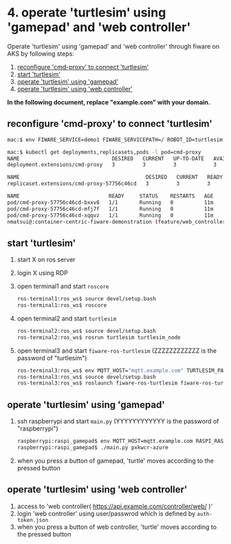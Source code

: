 # 4. operate 'turtlesim' using 'gamepad' and 'web controller'

Operate 'turtlesim' using 'gamepad' and 'web controller' through fiware on AKS by following steps:

1. [reconfigure 'cmd-proxy' to connect 'turtlesim'](#reconfigure-cmd-proxy-to-connect-turtlesim)
1. [start 'turtlesim'](#start-turtlesim)
1. [operate 'turtlesim' using 'gamepad'](#operate-turtlesim-using-gamepad)
1. [operate 'turtlesim' using 'web controller'](#operate-turtlesim-using-web-controller)

**In the following document, replace "example.com" with your domain.**

## reconfigure 'cmd-proxy' to connect 'turtlesim'

```bash
mac:$ env FIWARE_SERVICE=demo1 FIWARE_SERVICEPATH=/ ROBOT_ID=turtlesim ROBOT_TYPE=demo1 envsubst < controller/fiware-cmd-proxy.yaml | kubectl apply -f -
```

```bash
mac:$ kubectl get deployments,replicasets,pods -l pod=cmd-proxy
NAME                              DESIRED   CURRENT   UP-TO-DATE   AVAILABLE   AGE
deployment.extensions/cmd-proxy   3         3         3            3           11m

NAME                                         DESIRED   CURRENT   READY     AGE
replicaset.extensions/cmd-proxy-57756c46cd   3         3         3         11m

NAME                             READY     STATUS    RESTARTS   AGE
pod/cmd-proxy-57756c46cd-bxxv8   1/1       Running   0          11m
pod/cmd-proxy-57756c46cd-mfj7f   1/1       Running   0          11m
pod/cmd-proxy-57756c46cd-xqqvz   1/1       Running   0          11m
nmatsui@:container-centric-fiware-demonstration (feature/web_controller_using_basicauth *=)$
```

## start 'turtlesim'
1. start X on ros server
1. login X using RDP
1. open terminal1 and start `roscore`

    ```bash
    ros-terminal1:ros_ws$ source devel/setup.bash
    ros-terminal1:ros_ws$ roscore
    ```
1. open terminal2 and start `turtlesim`

    ```bash
    ros-terminal2:ros_ws$ source devel/setup.bash
    ros-terminal2:ros_ws$ rosrun turtlesim turtlesim_node
    ```
1. open terminal3 and start `fiware-ros-turtlesim` (ZZZZZZZZZZZZ is the password of "turtlesim")

    ```bash
    ros-terminal3:ros_ws$ env MQTT_HOST="mqtt.example.com" TURTLESIM_PASSWORD="ZZZZZZZZZZZZ" envsubst < src/fiware-ros-turtlesim/config/params-azure.yaml.template > src/fiware-ros-turtlesim/config/params.yaml
    ros-terminal3:ros_ws$ source devel/setup.bash
    ros-terminal3:ros_ws$ roslaunch fiware-ros-turtlesim fiware-ros-turtlesim.launch
    ```

## operate 'turtlesim' using 'gamepad'
1. ssh raspberrypi and start `main.py` (YYYYYYYYYYYY is the password of "raspberrypi")

    ```bash
    raspberrypi:raspi_gamepad$ env MQTT_HOST=mqtt.example.com RASPI_RASSWORD=YYYYYYYYYYYY envsubst < conf/pxkwcr-azure.yaml.template > conf/pxkwcr-azure.yaml
    raspberrypi:raspi_gamepad$ ./main.py pxkwcr-azure
    ```
1. when you press a button of gamepad, 'turtle' moves according to the pressed button

## operate 'turtlesim' using 'web controller'
1. access to 'web controller( https://api.example.com/controller/web/ )'
1. login 'web controller' using user/passwrod which is defined by `auth-token.json`
1. when you press a button of web controller, 'turtle' moves according to the pressed button
